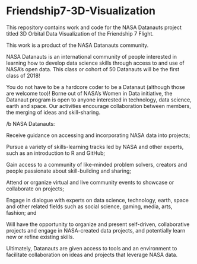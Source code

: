 # Friendship7-3D-Visualization

This repository contains work and code for the NASA Datanauts project titled 3D Orbital Data Visualization of the Friendship 7 Flight.

This work is a product of the NASA Datanauts community.

NASA Datanauts is an international community of people interested in learning how to develop data science skills through access to and use of NASA’s open data. This class or cohort of 50 Datanauts will be the first class of 2018!

You do not have to be a hardcore coder to be a Datanaut (although those are welcome too)! Borne out of NASA’s Women in Data initiative, the Datanaut program is open to anyone interested in technology, data science, earth and space. Our activities encourage collaboration between members, the merging of ideas and skill-sharing.

/b NASA Datanauts:

Receive guidance on accessing and incorporating NASA data into projects;

Pursue a variety of skills-learning tracks led by NASA and other experts, such as an introduction to R and GitHub;

Gain access to a community of like-minded problem solvers, creators and people passionate about skill-building and sharing;

Attend or organize virtual and live community events to showcase or collaborate on projects;

Engage in dialogue with experts on data science, technology, earth, space and other related fields such as social science, gaming, media, arts, fashion; and

Will have the opportunity to organize and present self-driven, collaborative projects and engage in NASA-created data projects, and potentially learn new or refine existing skills.

Ultimately, Datanauts are given access to tools and an environment to facilitate collaboration on ideas and projects that leverage NASA data.
